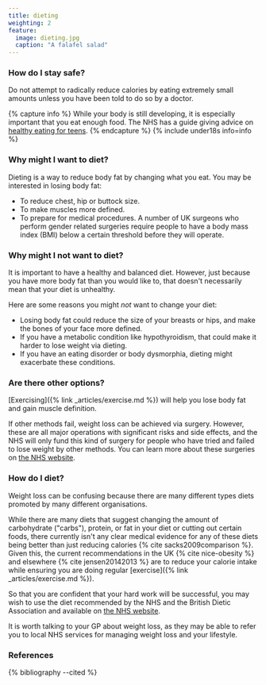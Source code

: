 ```yaml
---
title: dieting
weighting: 2
feature:
  image: dieting.jpg
  caption: "A falafel salad"
---
```


### How do I stay safe?

Do not attempt to radically reduce calories by eating extremely small amounts unless you have been told to do so by a doctor.

{% capture info %}
While your body is still developing, it is especially important that you eat enough food. The NHS has a guide giving advice on [healthy eating for teens](https://www.nhs.uk/live-well/eat-well/healthy-eating-for-teens/).
{% endcapture %}
{% include under18s info=info %}

### Why might I want to diet?

Dieting is a way to reduce body fat by changing what you eat. You may be interested in losing body fat:
- To reduce chest, hip or buttock size.
- To make muscles more defined.
- To prepare for medical procedures. A number of UK surgeons who perform gender related surgeries require people to have a body mass index (BMI) below a certain threshold before they will operate. 

### Why might I not want to diet?

It is important to have a healthy and balanced diet. However, just because you have more body fat than you would like to, that doesn't necessarily mean that your diet is unhealthy.

Here are some reasons you might *not* want to change your diet:
- Losing body fat could reduce the size of your breasts or hips, and make the bones of your face more defined.
- If you have a metabolic condition like hypothyroidism, that could make it harder to lose weight via dieting.
- If you have an eating disorder or body dysmorphia, dieting might exacerbate these conditions.

### Are there other options?

[Exercising]({% link _articles/exercise.md %}) will help you lose body fat and gain muscle definition.

If other methods fail, weight loss can be achieved via surgery. However, these are all major operations with significant risks and side effects, and the NHS will only fund this kind of surgery for people who have tried and failed to lose weight by other methods. You can learn more about these surgeries on [the NHS website](https://www.nhs.uk/conditions/weight-loss-surgery/).

### How do I diet?

Weight loss can be confusing because there are many different types diets promoted by many different organisations. 

While there are many diets that suggest changing the amount of carbohydrate ("carbs"), protein, or fat in your diet or cutting out certain foods, there currently isn't any clear medical evidence for any of these diets being better than just reducing calories {% cite sacks2009comparison %}. Given this, the current recommendations in the UK {% cite nice-obesity %} and elsewhere {% cite jensen20142013 %} are to reduce your calorie intake while ensuring you are doing regular [exercise]({% link _articles/exercise.md %}).

So that you are confident that your hard work will be successful, you may wish to use the diet recommended by the NHS and the British Dietic Association and available on [the NHS website](https://www.nhs.uk/better-health/lose-weight/).

It is worth talking to your GP about weight loss, as they may be able to refer you to local NHS services for managing weight loss and your lifestyle.

### References

{% bibliography --cited %}
